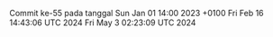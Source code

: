 Commit ke-55 pada tanggal Sun Jan 01 14:00 2023 +0100
Fri Feb 16 14:43:06 UTC 2024
Fri May  3 02:23:09 UTC 2024
